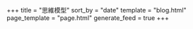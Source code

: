 +++
title = "思維模型"
sort_by = "date"
template = "blog.html"
page_template = "page.html"
generate_feed = true
+++
